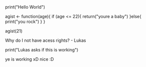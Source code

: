 print("Hello World")

agist <- function(age){
        if (age <= 22){
        return("youre a baby")
        }else{
        print("you rock")
        }
      }
      
agist(21)

Why do I not have acess rights? - Lukas


print("Lukas asks if this is working")


ye is working xD
nice :D


